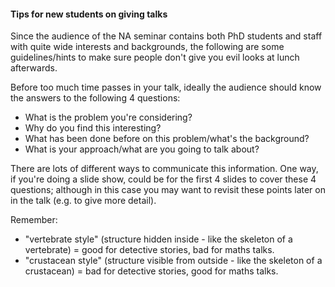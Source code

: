 
<h4>Tips for new students on giving talks
</h4>
<p>
Since the audience of the NA seminar contains both PhD students and staff with quite wide interests and backgrounds, the following are some guidelines/hints to make sure people don't give you evil looks at lunch afterwards. </p>
<p>
Before too much time passes in your talk, ideally the audience should know the answers to the following 4 questions:
</p>
<ul>
  <li>What is the problem you're considering? </li>
  <li>Why do you find this interesting? </li>
  <li>What has been done before on this problem/what's the background? </li>
  <li>What is your approach/what are you going to talk
     about? </li>
</ul>
<p>There are lots of different ways to communicate this information. One way, if you're doing a slide show, could be for the first 4 slides to cover these 4 questions; although in this case you may want to revisit these points later on in the talk (e.g. to give more detail). 
</p>
<p>Remember:
</p>
<ul>
  <li>"vertebrate style" (structure hidden inside - like the skeleton of a vertebrate) = good for detective stories, bad for maths talks. </li>
  <li>"crustacean style" (structure visible from outside - like the skeleton of a crustacean) = bad for detective stories, good for maths talks. </li>
</ul>


